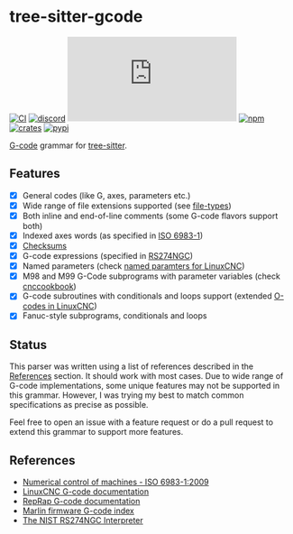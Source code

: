 # tree-sitter-gcode

[![CI][ci]](https://github.com/ChocolateNao/tree-sitter-gcode/actions/workflows/ci.yml)
[![discord][discord]](https://discord.gg/w7nTvsVJhm)
[![matrix][matrix]](https://matrix.to/#/#tree-sitter-chat:matrix.org)
[![npm][npm]](https://www.npmjs.com/package/@choconao/tree-sitter-gcode)
[![crates][crates]](https://crates.io/crates/tree-sitter-gcode)
[![pypi][pypi]](https://pypi.org/project/tree-sitter-gcode/)

[G-code](https://en.wikipedia.org/wiki/G-code) grammar for [tree-sitter](https://tree-sitter.github.io/tree-sitter).

## Features

- [x] General codes (like G, axes, parameters etc.)
- [x] Wide range of file extensions supported (see [file-types](https://github.com/ChocolateNao/tree-sitter-gcode/blob/master/tree-sitter.json))
- [x] Both inline and end-of-line comments (some G-code flavors support both)
- [x] Indexed axes words (as specified in [ISO 6983-1](https://www.iso.org/standard/34608.html))
- [x] [Checksums](https://reprap.org/wiki/G-code#.2A:_Checksum)
- [x] G-code expressions (specified in [RS274NGC](https://tsapps.nist.gov/publication/get_pdf.cfm?pub_id=823374))
- [x] Named parameters (check [named paramters for LinuxCNC](https://linuxcnc.org/docs/html/gcode/overview.html#gcode:named-parameters))
- [x] M98 and M99 G-Code subprograms with parameter variables (check [cnccookbook](https://www.cnccookbook.com/m98-m99-g-code-cnc-subprograms/))
- [x] G-code subroutines with conditionals and loops support (extended [O-codes in LinuxCNC](https://linuxcnc.org/docs/html/gcode/o-code.html))
- [x] Fanuc-style subprograms, conditionals and loops

## Status

This parser was written using a list of references described in the [References](https://github.com/ChocolateNao/tree-sitter-gcode?tab=readme-ov-file#references) section. It should work with most cases. Due to wide range of G-code implementations, some unique features may not be supported in this grammar. However, I was trying my best to match common specifications as precise as possible.

Feel free to open an issue with a feature request or do a pull request to extend this grammar to support more features.

## References

- [Numerical control of machines - ISO 6983-1:2009](https://www.iso.org/standard/34608.html)
- [LinuxCNC G-code documentation](https://linuxcnc.org/docs/stable/html/)
- [RepRap G-code documentation](https://reprap.org/wiki/G-code)
- [Marlin firmware G-code index](https://marlinfw.org/meta/gcode/)
- [The NIST RS274NGC Interpreter](https://tsapps.nist.gov/publication/get_pdf.cfm?pub_id=823374)

[ci]: https://img.shields.io/github/actions/workflow/status/ChocolateNao/tree-sitter-gcode/ci.yml?logo=github&label=CI
[discord]: https://img.shields.io/discord/1063097320771698699?logo=discord&label=discord
[matrix]: https://img.shields.io/matrix/tree-sitter-chat%3Amatrix.org?logo=matrix&label=matrix
[npm]: https://img.shields.io/npm/v/@choconao/tree-sitter-gcode?logo=npm
[crates]: https://img.shields.io/crates/v/tree-sitter-gcode?logo=rust
[pypi]: https://img.shields.io/pypi/v/tree-sitter-gcode?logo=pypi&logoColor=ffd242

